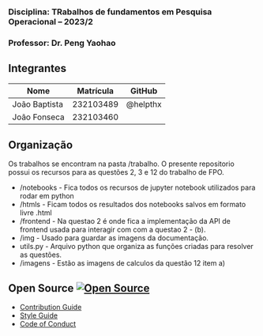 ### Disciplina: TRabalhos de fundamentos em Pesquisa Operacional – 2023/2 
### Professor: Dr.  Peng Yaohao

## Integrantes

| Nome               | Matrícula  | GitHub             |
|--------------------|------------|--------------------|
| João Baptista     | 232103489 | @helpthx         |
| João Fonseca     | 232103460 |          |

## Organização

Os trabalhos se encontram na pasta /trabalho.
O presente repositorio possui os recursos para as questões 2, 3 e 12 do trabalho de FPO.

* /notebooks - Fica todos os recursos de jupyter notebook utilizados para rodar em python
* /htmls - Ficam todos os resultados dos notebooks salvos em formato livre .html
* /frontend - Na questao 2 é onde fica a implementação da API de frontend usada para interagir com com a questao 2 - (b).
* /img - Usado para guardar as imagens da documentação.
* utils.py - Arquivo python que organiza as funções criadas para resolver as questões. 
* /imagens - Estão as imagens de calculos da questão 12 item a)

## Open Source [![Open Source ](https://badges.frapsoft.com/os/v1/open-source.png?v=103)](https://github.com/ellerbrock/open-source-badges/)

- [Contribution Guide](./contributing.md)
- [Style Guide](./STYLE_GUIDE.md)
- [Code of Conduct](./CODE_OF_CONDUCT.md/)
